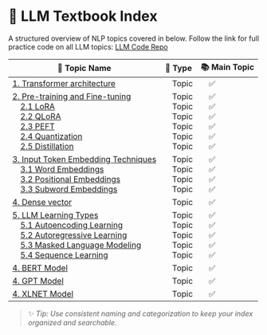 # 📘 LLM Textbook Index

A structured overview of NLP topics covered in below.
Follow the link for full practice code on all LLM topics: [LLM Code Repo]()

| 📝 **Topic Name**      | 📂 **Type**       | 📚 **Main Topic**    |
|------------------------|-------------------|-----------------------|
|[1. Transformer architecture](https://github.com/ramasureshvijjana/LLM/blob/master/01_Transformer_architecture.md)| &emsp;Topic | &emsp;✅ |
|[2. Pre-training and Fine-tuning]() <br>&emsp;[2.1 LoRA]() <br>&emsp;[2.2 QLoRA]() <br>&emsp;[2.3 PEFT]() <br>&emsp;[2.4 Quantization]() <br>&emsp;[2.5 Distillation]()| &emsp;Topic <br>&emsp;Topic <br>&emsp;Topic <br>&emsp;Topic <br>&emsp;Topic <br>&emsp;Topic| &emsp;✅ <br>&emsp;✅ <br>&emsp;✅ <br>&emsp;✅ <br>&emsp;✅ <br>&emsp;✅ |
|[3. Input Token Embedding Techniques]() <br>&emsp;[3.1 Word Embeddings]() <br>&emsp;[3.2 Positional Embeddings]() <br>&emsp;[3.3 Subword Embeddings]()| &emsp;Topic <br>&emsp;Topic <br>&emsp;Topic <br>&emsp;Topic | &emsp;✅ <br>&emsp;✅ <br>&emsp;✅ <br>&emsp;✅|
|[4. Dense vector]()| &emsp;Topic | &emsp;✅ |
|[5. LLM Learning Types]() <br>&emsp;[5.1 Autoencoding Learning]() <br>&emsp;[5.2 Autoregressive Learning]() <br>&emsp;[5.3 Masked Language Modeling]() <br>&emsp;[5.4 Sequence Learning]()| &emsp;Topic <br>&emsp;Topic <br>&emsp;Topic <br>&emsp;Topic <br>&emsp;Topic | &emsp;✅ <br>&emsp;✅ <br>&emsp;✅ <br>&emsp;✅ <br>&emsp;✅|
|[4. BERT Model]()| &emsp;Topic | &emsp;✅ |
|[4. GPT Model]()| &emsp;Topic | &emsp;✅ |
|[4. XLNET Model]()| &emsp;Topic | &emsp;✅ |

> ✨ *Tip: Use consistent naming and categorization to keep your index organized and searchable.*
